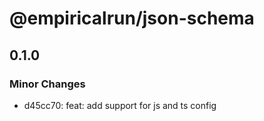 # @empiricalrun/json-schema

## 0.1.0

### Minor Changes

- d45cc70: feat: add support for js and ts config
